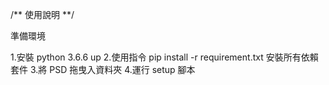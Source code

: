 /** 使用說明 **/

準備環境

1.安裝 python 3.6.6 up
2.使用指令 pip install -r requirement.txt  安裝所有依賴套件
3.將 PSD 拖曳入資料夾
4.運行 setup 腳本

